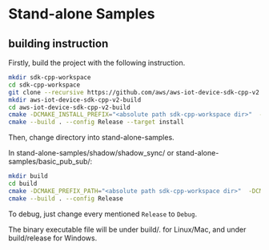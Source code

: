# Stand-alone Samples

## building instruction

Firstly, build the project with the following instruction.

``` sh
mkdir sdk-cpp-workspace
cd sdk-cpp-workspace
git clone --recursive https://github.com/aws/aws-iot-device-sdk-cpp-v2.git
mkdir aws-iot-device-sdk-cpp-v2-build
cd aws-iot-device-sdk-cpp-v2-build
cmake -DCMAKE_INSTALL_PREFIX="<absolute path sdk-cpp-workspace dir>"  -DBUILD_DEPS=ON -DCMAKE_BUILD_TYPE=Release ../aws-iot-device-sdk-cpp-v2
cmake --build . --config Release --target install
```

Then, change directory into stand-alone-samples.

In stand-alone-samples/shadow/shadow_sync/ or stand-alone-samples/basic_pub_sub/:

``` sh
mkdir build
cd build
cmake -DCMAKE_PREFIX_PATH="<absolute path sdk-cpp-workspace dir>"  -DCMAKE_BUILD_TYPE=Release ..
cmake --build . --config Release
```

To debug, just change every mentioned `Release` to `Debug`.

The binary executable file will be under build/. for Linux/Mac, and under build/release for Windows.
